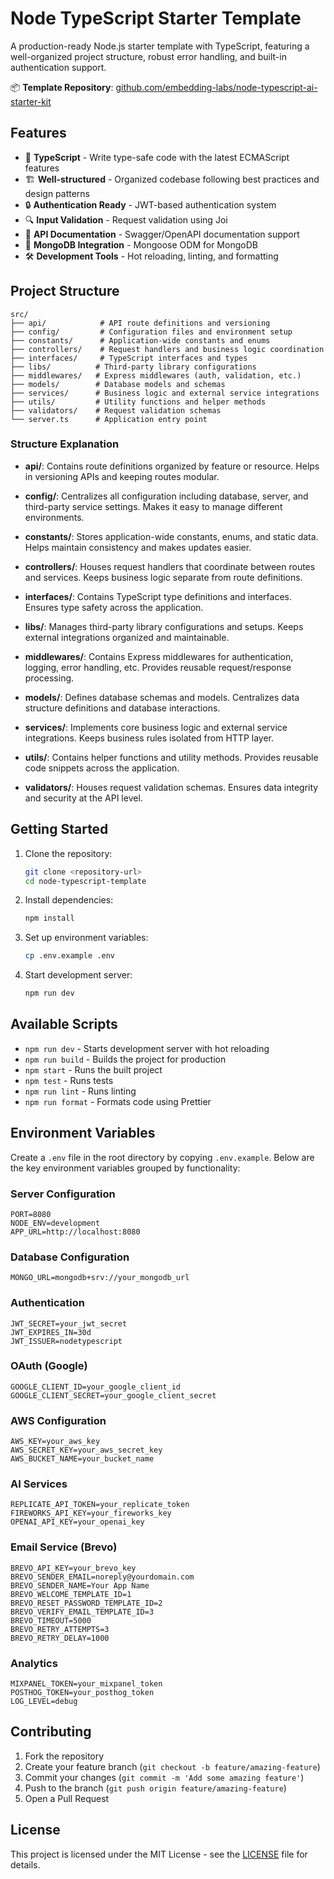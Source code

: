 # Node TypeScript Starter Template

A production-ready Node.js starter template with TypeScript, featuring a well-organized project structure, robust error handling, and built-in authentication support.

📦 **Template Repository**: [github.com/embedding-labs/node-typescript-ai-starter-kit](https://github.com/embedding-labs/node-typescript-ai-starter-kit)

## Features

- 🚀 **TypeScript** - Write type-safe code with the latest ECMAScript features
- 🏗️ **Well-structured** - Organized codebase following best practices and design patterns
- 🔒 **Authentication Ready** - JWT-based authentication system
- 🔍 **Input Validation** - Request validation using Joi
- 📝 **API Documentation** - Swagger/OpenAPI documentation support
- 🔄 **MongoDB Integration** - Mongoose ODM for MongoDB
- 🛠️ **Development Tools** - Hot reloading, linting, and formatting


## Project Structure

```
src/
├── api/            # API route definitions and versioning
├── config/         # Configuration files and environment setup
├── constants/      # Application-wide constants and enums
├── controllers/    # Request handlers and business logic coordination
├── interfaces/     # TypeScript interfaces and types
├── libs/          # Third-party library configurations
├── middlewares/   # Express middlewares (auth, validation, etc.)
├── models/        # Database models and schemas
├── services/      # Business logic and external service integrations
├── utils/         # Utility functions and helper methods
├── validators/    # Request validation schemas
└── server.ts      # Application entry point
```

### Structure Explanation

- **api/**: Contains route definitions organized by feature or resource. Helps in versioning APIs and keeping routes modular.
  
- **config/**: Centralizes all configuration including database, server, and third-party service settings. Makes it easy to manage different environments.

- **constants/**: Stores application-wide constants, enums, and static data. Helps maintain consistency and makes updates easier.

- **controllers/**: Houses request handlers that coordinate between routes and services. Keeps business logic separate from route definitions.

- **interfaces/**: Contains TypeScript type definitions and interfaces. Ensures type safety across the application.

- **libs/**: Manages third-party library configurations and setups. Keeps external integrations organized and maintainable.

- **middlewares/**: Contains Express middlewares for authentication, logging, error handling, etc. Provides reusable request/response processing.

- **models/**: Defines database schemas and models. Centralizes data structure definitions and database interactions.

- **services/**: Implements core business logic and external service integrations. Keeps business rules isolated from HTTP layer.

- **utils/**: Contains helper functions and utility methods. Provides reusable code snippets across the application.

- **validators/**: Houses request validation schemas. Ensures data integrity and security at the API level.

## Getting Started

1. Clone the repository:
   ```bash
   git clone <repository-url>
   cd node-typescript-template
   ```

2. Install dependencies:
   ```bash
   npm install
   ```

3. Set up environment variables:
   ```bash
   cp .env.example .env
   ```

4. Start development server:
   ```bash
   npm run dev
   ```

## Available Scripts

- `npm run dev` - Starts development server with hot reloading
- `npm run build` - Builds the project for production
- `npm start` - Runs the built project
- `npm test` - Runs tests
- `npm run lint` - Runs linting
- `npm run format` - Formats code using Prettier

## Environment Variables

Create a `.env` file in the root directory by copying `.env.example`. Below are the key environment variables grouped by functionality:

### Server Configuration
```env
PORT=8080
NODE_ENV=development
APP_URL=http://localhost:8080
```

### Database Configuration
```env
MONGO_URL=mongodb+srv://your_mongodb_url
```

### Authentication
```env
JWT_SECRET=your_jwt_secret
JWT_EXPIRES_IN=30d
JWT_ISSUER=nodetypescript
```

### OAuth (Google)
```env
GOOGLE_CLIENT_ID=your_google_client_id
GOOGLE_CLIENT_SECRET=your_google_client_secret
```

### AWS Configuration
```env
AWS_KEY=your_aws_key
AWS_SECRET_KEY=your_aws_secret_key
AWS_BUCKET_NAME=your_bucket_name
```

### AI Services
```env
REPLICATE_API_TOKEN=your_replicate_token
FIREWORKS_API_KEY=your_fireworks_key
OPENAI_API_KEY=your_openai_key
```

### Email Service (Brevo)
```env
BREVO_API_KEY=your_brevo_key
BREVO_SENDER_EMAIL=noreply@yourdomain.com
BREVO_SENDER_NAME=Your App Name
BREVO_WELCOME_TEMPLATE_ID=1
BREVO_RESET_PASSWORD_TEMPLATE_ID=2
BREVO_VERIFY_EMAIL_TEMPLATE_ID=3
BREVO_TIMEOUT=5000
BREVO_RETRY_ATTEMPTS=3
BREVO_RETRY_DELAY=1000
```

### Analytics
```env
MIXPANEL_TOKEN=your_mixpanel_token
POSTHOG_TOKEN=your_posthog_token
LOG_LEVEL=debug
```

## Contributing

1. Fork the repository
2. Create your feature branch (`git checkout -b feature/amazing-feature`)
3. Commit your changes (`git commit -m 'Add some amazing feature'`)
4. Push to the branch (`git push origin feature/amazing-feature`)
5. Open a Pull Request

## License

This project is licensed under the MIT License - see the [LICENSE](LICENSE) file for details. 